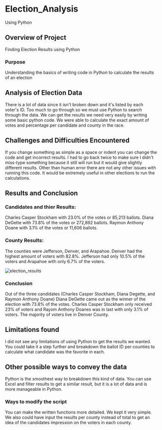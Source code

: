 # Election_Analysis
Using Python

## Overview of Project
Finding Election Results using Python

### Purpose
Understanding the basics of writing code in Python to calculate the results of an election

## Analysis of Election Data
There is a lot of data since it isn't broken down and it's listed by each voter's ID. Too much to go through so we must use Python to search through the data. We can get the results we need very easily by writing some basic python code. We were able to calculate the exact amount of votes and percentage per candidate and county in the race.  

## Challenges and Difficulties Encountered
If you change something as simple as a space or indent you can change the code and get incorrect results. I had to go back twice to make sure I didn't miss-type something because it still will run but it would give slightly different results. Other than human error there are not any other issues with running this code. It would be extremely useful in other elections to run the calculations.

## Results and Conclusion
### Candidates and thier Results:
Charles Casper Stockham with 23.0% of the votes or 85,213 ballots.
Diana DeGette with 73.8% of the votes or 272,892 ballots.
Raymon Anthony Doane with 3.1% of the votes or 11,606 ballots.
### County Results:
The counties were Jefferson, Denver, and Arapahoe. Denver had the highest amount of voters with 82.8%. Jefferson had only 10.5% of the voters and Arapahoe with only 6.7% of the voters.

![election_results](https://user-images.githubusercontent.com/115674686/201245702-b832c7bb-2d28-4c54-9fb0-4fb4c47e67ee.jpg)

### Conclusion
Out of the three candidates (Charles Casper Stockham, Diana Degette, and Raymon Anthony Doane) Diana DeGette came out as the winner of the election with 73.8% of the votes. Charles Casper Stockham only received 23% of voters and Rayom Anthony Doanes was in last with only 3.1% of voters. The majority of voters live in Denver County.

## Limitations found
I did not see any limitations of using Python to get the results we wanted. 
You could take it a step further and breakdown the ballot ID per counties to calculate what candidate was the favorite in each. 

## Other possible ways to convey the data
Python is the smoothest way to breakdown this kind of data. You can use Excel and filter results to get a similar result, but it is a lot of data and is more manageable in Python.
### Ways to modify the script
You can make the written functions more detailed. We kept it very simple. We also could have input the results per county instead of total to get an idea of the candidates impression on the voters in each county.
